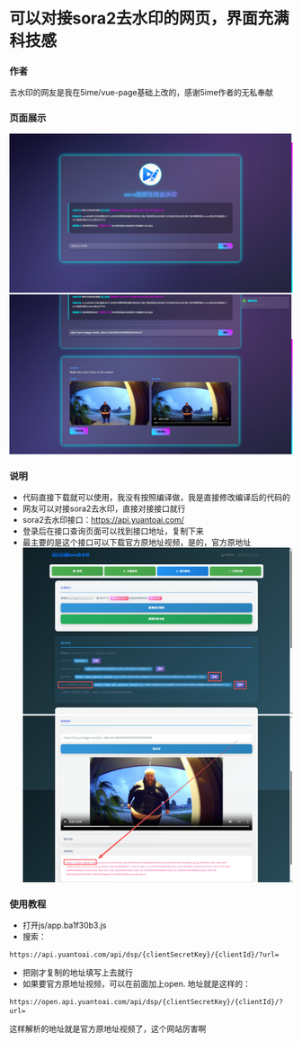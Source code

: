 # 可以对接sora2去水印的网页，界面充满科技感
### 作者
去水印的网友是我在5ime/vue-page基础上改的，感谢5ime作者的无私奉献
### 页面展示
![图片/1.png](https://github.com/xiaolou888/qushuiyin-jianyi/blob/main/图片/1.png)
![图片/2.png](https://github.com/xiaolou888/qushuiyin-jianyi/blob/main/图片/2.png)
### 说明
- 代码直接下载就可以使用，我没有按照编译做，我是直接修改编译后的代码的
- 网友可以对接sora2去水印，直接对接接口就行
- sora2去水印接口：https://api.yuantoai.com/
- 登录后在接口查询页面可以找到接口地址，复制下来
- 最主要的是这个接口可以下载官方原地址视频，是的，官方原地址
![图片/api.png](https://github.com/xiaolou888/qushuiyin-jianyi/blob/main/图片/api.png)
![图片/3.png](https://github.com/xiaolou888/qushuiyin-jianyi/blob/main/%E5%9B%BE%E7%89%87/3.png)
### 使用教程
- 打开js/app.ba1f30b3.js
- 搜索：
```
https://api.yuantoai.com/api/dsp/{clientSecretKey}/{clientId}/?url=
```
- 把刚才复制的地址填写上去就行
- 如果要官方原地址视频，可以在前面加上open. 地址就是这样的：
```
https://open.api.yuantoai.com/api/dsp/{clientSecretKey}/{clientId}/?url=
```
这样解析的地址就是官方原地址视频了，这个网站厉害啊
